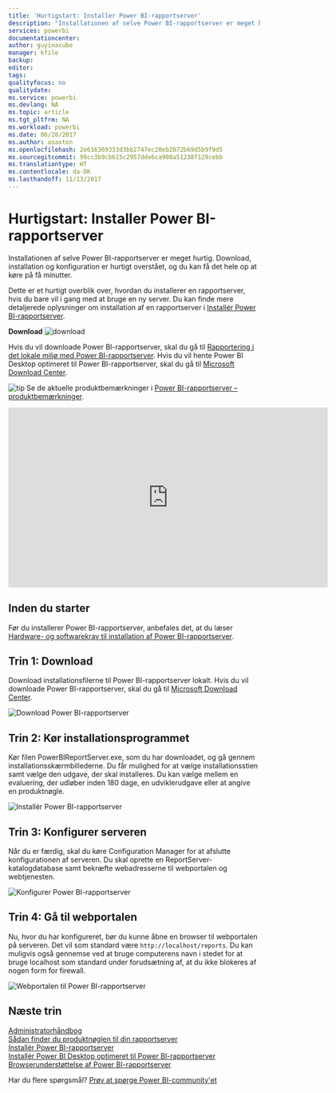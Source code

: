 ```yaml
---
title: 'Hurtigstart: Installer Power BI-rapportserver'
description: "Installationen af selve Power BI-rapportserver er meget hurtig. Download, installation og konfiguration er hurtigt overstået, og du kan få det hele op at køre på få minutter."
services: powerbi
documentationcenter: 
author: guyinacube
manager: kfile
backup: 
editor: 
tags: 
qualityfocus: no
qualitydate: 
ms.service: powerbi
ms.devlang: NA
ms.topic: article
ms.tgt_pltfrm: NA
ms.workload: powerbi
ms.date: 06/28/2017
ms.author: asaxton
ms.openlocfilehash: 2e616369333d3bb2747ec20eb2072b69d5b9f9d5
ms.sourcegitcommit: 99cc3b9cb615c2957dde6ca908a51238f129cebb
ms.translationtype: HT
ms.contentlocale: da-DK
ms.lasthandoff: 11/13/2017
---
```

# <a name="quickstart-install-power-bi-report-server"></a>Hurtigstart: Installer Power BI-rapportserver
Installationen af selve Power BI-rapportserver er meget hurtig. Download, installation og konfiguration er hurtigt overstået, og du kan få det hele op at køre på få minutter.

Dette er et hurtigt overblik over, hvordan du installerer en rapportserver, hvis du bare vil i gang med at bruge en ny server. Du kan finde mere detaljerede oplysninger om installation af en rapportserver i [Installér Power BI-rapportserver](install-report-server.md).

 **Download** ![download](media/quickstart-install-report-server/download.png "download")

Hvis du vil downloade Power BI-rapportserver, skal du gå til [Rapportering i det lokale miljø med Power BI-rapportserver](https://powerbi.microsoft.com/report-server/). Hvis du vil hente Power BI Desktop optimeret til Power BI-rapportserver, skal du gå til [Microsoft Download Center](https://go.microsoft.com/fwlink/?linkid=837581).

![tip](media/quickstart-install-report-server/fyi-tip.png "tip") Se de aktuelle produktbemærkninger i [Power BI-rapportserver – produktbemærkninger](release-notes.md).

<iframe width="640" height="360" src="https://www.youtube.com/embed/zacaEb9A4F0?showinfo=0" frameborder="0" allowfullscreen></iframe>

## <a name="before-you-begin"></a>Inden du starter
Før du installerer Power BI-rapportserver, anbefales det, at du læser [Hardware- og softwarekrav til installation af Power BI-rapportserver](system-requirements.md).

## <a name="step-1-download"></a>Trin 1: Download
Download installationsfilerne til Power BI-rapportserver lokalt. Hvis du vil downloade Power BI-rapportserver, skal du gå til [Microsoft Download Center](https://go.microsoft.com/fwlink/?linkid=839351).

![Download Power BI-rapportserver](media/quickstart-install-report-server/download-pbireportserver.png)

## <a name="step-2-run-installer"></a>Trin 2: Kør installationsprogrammet
Kør filen PowerBIReportServer.exe, som du har downloadet, og gå gennem installationsskærmbillederne. Du får mulighed for at vælge installationsstien samt vælge den udgave, der skal installeres. Du kan vælge mellem en evaluering, der udløber inden 180 dage, en udviklerudgave eller at angive en produktnøgle.

![Installér Power BI-rapportserver](media/quickstart-install-report-server/pbireportserver-install.png)

## <a name="step-3-configure-the-server"></a>Trin 3: Konfigurer serveren
Når du er færdig, skal du køre Configuration Manager for at afslutte konfigurationen af serveren. Du skal oprette en ReportServer-katalogdatabase samt bekræfte webadresserne til webportalen og webtjenesten.

![Konfigurer Power BI-rapportserver](media/quickstart-install-report-server/pbireportserver-configure.png)

## <a name="step-4-browse-to-web-portal"></a>Trin 4: Gå til webportalen
Nu, hvor du har konfigureret, bør du kunne åbne en browser til webportalen på serveren. Det vil som standard være `http://localhost/reports`. Du kan muligvis også gennemse ved at bruge computerens navn i stedet for at bruge localhost som standard under forudsætning af, at du ikke blokeres af nogen form for firewall.

![Webportalen til Power BI-rapportserver](media/quickstart-install-report-server/web-portal.png)

## <a name="next-steps"></a>Næste trin
[Administratorhåndbog](admin-handbook-overview.md)  
[Sådan finder du produktnøglen til din rapportserver](find-product-key.md)  
[Installér Power BI-rapportserver](install-report-server.md)  
[Installér Power BI Desktop optimeret til Power BI-rapportserver](install-powerbi-desktop.md)  
[Browserunderstøttelse af Power BI-rapportserver](browser-support.md)

Har du flere spørgsmål? [Prøv at spørge Power BI-community'et](https://community.powerbi.com/)

